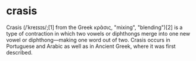 # crasis

Crasis (/ˈkreɪsɪs/;[1] from the Greek κρᾶσις, "mixing", "blending")[2] is a type of contraction in which two vowels or diphthongs merge into one new vowel or diphthong—making one word out of two. Crasis occurs in Portuguese and Arabic as well as in Ancient Greek, where it was first described.
